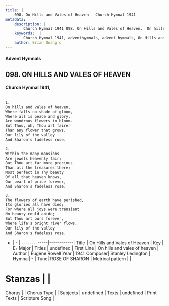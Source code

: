 ```yaml
---
title: |
    098. On Hills and Vales of Heaven - Church Hymnal 1941
metadata:
    description: |
        Church Hymnal 1941 098. On Hills and Vales of Heaven.  On hills and vales of heaven,  Where falls no shade of gloom,  Where all is peace and glory,  Are wondrous flowers in bloom.  But Thou, oh, Thou art fairer  Than any flower that grows,  Our lily of the valley  And Sharon's fadeless rose.  
    keywords:  |
        Church Hymnal 1941, adventhymnals, advent hymnals, On Hills and Vales of Heaven, On hills and vales of heaven. 
    author: Brian Onang'o
---
```


#### Advent Hymnals
## 098. ON HILLS AND VALES OF HEAVEN
####  Church Hymnal 1941,

```txt

1.
On hills and vales of heaven, 
Where falls no shade of gloom, 
Where all is peace and glory, 
Are wondrous flowers in bloom. 
But Thou, oh, Thou art fairer 
Than any flower that grows, 
Our lily of the valley 
And Sharon's fadeless rose. 

2.
Within the many mansions 
Are jewels heavenly fair; 
But Thou art far more precious 
Than all the treasures there; 
Most perfect in Thy beauty 
Of all that heaven knows, 
Our pearl of price forever, 
And Sharon's fadeless rose. 

3.
The flowers of earth have perished, 
Its glories all have died; 
For where all joys were transient 
No beauty could abide; 
But Thou art ours forever, 
Where life's bright river flows, 
Our lily of the valley 
And Sharon's fadeless rose.


```

- |   -  |
-------------|------------|
Title | On Hills and Vales of Heaven |
Key | E♭ Major |
Titles | undefined |
First Line | On hills and vales of heaven |
Author | Eugene Rowell
Year | 1941
Composer| Stanley Ledington |
Hymnal|  - |
Tune| ROSE OF SHARON |
Metrical pattern | |
# Stanzas |  |
Chorus |  |
Chorus Type |  |
Subjects | undefined |
Texts | undefined |
Print Texts | 
Scripture Song |  |
    
